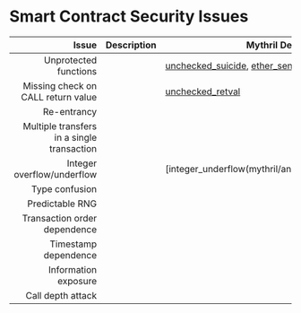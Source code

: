 # Smart Contract Security Issues

| Issue | Description |  Mythril Detection Module(s) |
|------:|-------------|------------|
|Unprotected functions|         | [unchecked_suicide](mythril/analysis/modules/unchecked_suicide.py), [ether_send](mythril/analysis/modules/ether_send.py)          |
|Missing check on CALL return value|          | [unchecked_retval](mythril/analysis/modules/unchecked_retval.py)
|Re-entrancy|                        |           |
|Multiple transfers in a single transaction|             |           |           |
|Integer overflow/underflow|                        | [integer_underflow(mythril/analysis/modules/integer_underflow.py)          |
|Type confusion|                        |           |
|Predictable RNG|                        |           |
|Transaction order dependence|             |           |           |
|Timestamp dependence|                        |           |
|Information exposure|                        |           |
|Call depth attack|                        |           |
